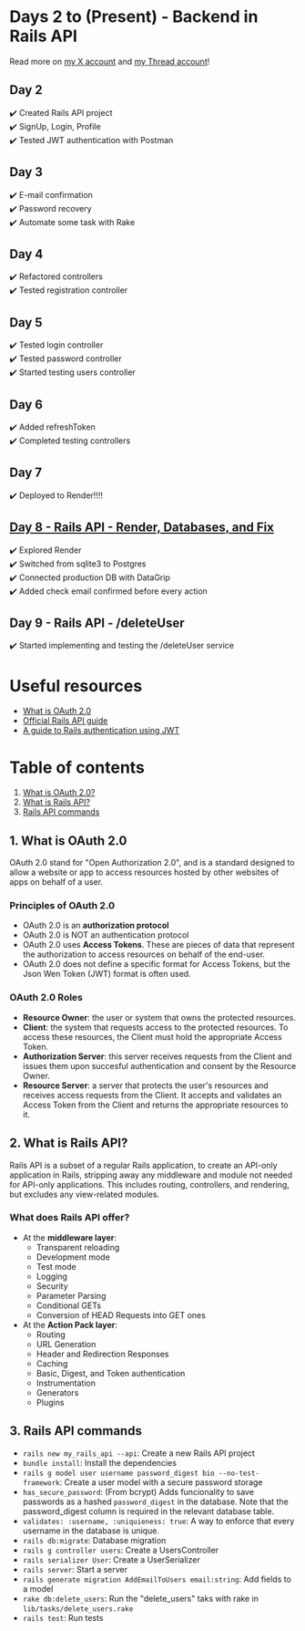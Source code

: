 # Days 2 to (Present) - Backend in Rails API

Read more on [my X account](https://twitter.com/__gianluc4) and [my Thread account](https://www.threads.net/__gianluc4)!

## Day 2
✔️ Created Rails API project
<br>
✔️ SignUp, Login, Profile
<br>
✔️ Tested JWT authentication with Postman
<br>

## Day 3
✔️ E-mail confirmation
<br>
✔️ Password recovery
<br>
✔️ Automate some task with Rake

## Day 4
✔️ Refactored controllers
<br>
✔️ Tested registration controller

## Day 5
✔️ Tested login controller
<br>
✔️ Tested password controller
<br>
✔️ Started testing users controller

## Day 6
✔️ Added refreshToken
<br>
✔️ Completed testing controllers

## Day 7
✔️ Deployed to Render!!!!

## [Day 8 - Rails API - Render, Databases, and Fix](https://github.com/gianlucaromeo/rails-api-backend)
✔️ Explored Render
<br>
✔️ Switched from sqlite3 to Postgres
<br>
✔️ Connected production DB with DataGrip
<br>
✔️ Added check email confirmed before every action

## Day 9 - Rails API - /deleteUser
✔️ Started implementing and testing the /deleteUser service

# Useful resources
- [What is OAuth 2.0](https://auth0.com/intro-to-iam/what-is-oauth-2)
- [Official Rails API guide](https://guides.rubyonrails.org/api_app.html)
- [A guide to Rails authentication using JWT](https://dev.to/mohhossain/a-complete-guide-to-rails-authentication-using-jwt-403p)


# Table of contents
1. [What is OAuth 2.0?](#1-what-is-oauth-20)
2. [What is Rails API?](#2-what-is-rails-api)
3. [Rails API commands](#3-rails-api-commands)

## 1. What is OAuth 2.0
OAuth 2.0 stand for "Open Authorization 2.0", and is a standard designed to allow a website or app to access resources hosted by other websites of apps on behalf of a user.

### Principles of OAuth 2.0
- OAuth 2.0 is an **authorization protocol**
- OAuth 2.0 is NOT an authentication protocol
- OAuth 2.0 uses **Access Tokens**. These are pieces of data that represent the authorization to access resources on behalf of the end-user.
- OAuth 2.0 does not define a specific format for Access Tokens, but the Json Wen Token (JWT) format is often used.

### OAuth 2.0 Roles
- **Resource Owner**: the user or system that owns the protected resources.
- **Client**: the system that requests access to the protected resources. To access these resources, the Client must hold the appropriate Access Token.
- **Authorization Server**: this server receives requests from the Client and issues them upon succesful authentication and consent by the Resource Owner.
- **Resource Server**: a server that protects the user's resources and receives access requests from the Client. It accepts and validates an Access Token from the Client and returns the appropriate resources to it.

## 2. What is Rails API?
Rails API is a subset of a regular Rails application, to create an API-only application in Rails, stripping away any middleware and module not needed for API-only applications. This includes routing, controllers, and rendering, but excludes any view-related modules.

### What does Rails API offer?
- At the **middleware layer**:
    - Transparent reloading
    - Development mode
    - Test mode
    - Logging
    - Security
    - Parameter Parsing
    - Conditional GETs
    - Conversion of HEAD Requests into GET ones
- At the **Action Pack layer**:
    - Routing
    - URL Generation
    - Header and Redirection Responses
    - Caching
    - Basic, Digest, and Token authentication
    - Instrumentation
    - Generators
    - Plugins

## 3. Rails API commands
- `rails new my_rails_api --api`: Create a new Rails API project
- `bundle install`: Install the dependencies
- `rails g model user username password_digest bio --no-test-framework`: Create a user model with a secure password storage
- `has_secure_password`: (From bcrypt) Adds funcionality to save passwords as a hashed `password_digest` in the database. Note that the password_digest column is required in the relevant database table.
-  `validates: :username, :uniquieness: true`: A way to enforce that every username in the database is unique.
- `rails db:migrate`: Database migration
- `rails g controller users`: Create a UsersController
- `rails serializer User`: Create a UserSerializer
- `rails server`: Start a server
- `rails generate migration AddEmailToUsers email:string`: Add fields to a model
- `rake db:delete_users`: Run the "delete_users" taks with rake in `lib/tasks/delete_users.rake`
- `rails test`: Run tests
